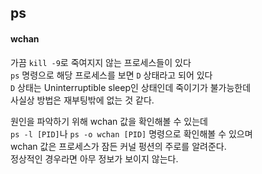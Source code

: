 ps
--

#### wchan
가끔 `kill -9`로 죽여지지 않는 프로세스들이 있다\
`ps` 명령으로 해당 프로세스를 보면 `D` 상태라고 되어 있다\
`D` 상태는 Uninterruptible sleep인 상태인데 죽이기가 불가능한데\
사실상 방법은 재부팅밖에 없는 것 같다.

원인을 파악하기 위해 wchan 값을 확인해볼 수 있는데\
`ps -l [PID]`나 `ps -o wchan [PID]` 명령으로 확인해볼 수 있으며\
wchan 값은 프로세스가 잠든 커널 펑션의 주로를 알려준다.\
정상적인 경우라면 아무 정보가 보이지 않는다.

